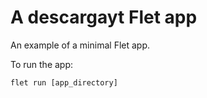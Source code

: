# A descargayt Flet app

An example of a minimal Flet app.

To run the app:

```
flet run [app_directory]
```
